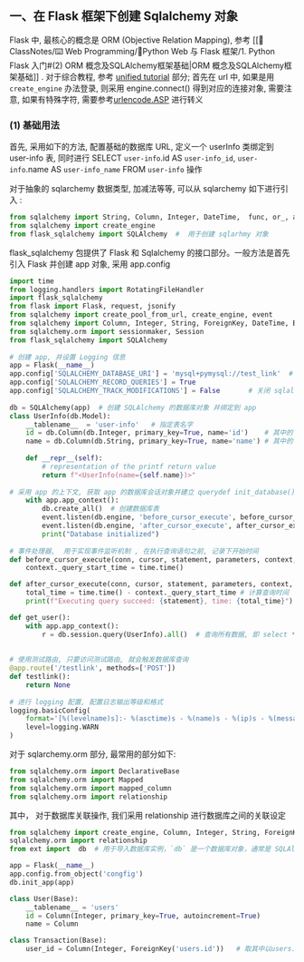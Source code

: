 ## 一、在 Flask 框架下创建 Sqlalchemy 对象

Flask 中, 最核心的概念是 ORM (Objective Relation Mapping), 参考 [[📘ClassNotes/⌨️ Web Programming/🐍Python Web 与 Flask 框架/1. Python Flask 入门#(2) ORM 概念及SQLAlchemy框架基础|ORM 概念及SQLAlchemy框架基础]] . 对于综合教程, 参考 [unified tutorial](https://docs.sqlalchemy.org/en/20/tutorial/index.html#unified-tutorial) 部分; 
首先在 url 中, 如果是用 `create_engine` 办法登录, 则采用 engine.connect()  得到对应的连接对象,  需要注意, 如果有特殊字符, 需要参考[urlencode.ASP](https://www.w3schools.com/tags/ref_urlencode.ASP) 进行转义 

### (1) 基础用法
首先, 采用如下的方法,  配置基础的数据库 URL, 定义一个 userInfo 类绑定到 user-info 表, 同时进行 SELECT `user-info`.id AS `user-info_id`, `user-info`.name AS `user-info_name` FROM `user-info` 操作

对于抽象的 sqlarchemy 数据类型, 加减法等等,  可以从 sqlarchemy 如下进行引入 : 
```python
from sqlalchemy import String, Column, Integer, DateTime,  func, or_, and_  
from sqlalchemy import create_engine
from flask_sqlalchemy import SQLAlchemy  #  用于创建 sqlarhmy 对象
```

flask_sqlalchemy 包提供了 Flask 和 Sqlalchemy 的接口部分。一般方法是首先引入 Flask 并创建 app 对象, 
采用 app.config 

```python
import time  
from logging.handlers import RotatingFileHandler  
import flask_sqlalchemy  
from flask import Flask, request, jsonify
from sqlalchemy import create_pool_from_url, create_engine, event  
from sqlalchemy import Column, Integer, String, ForeignKey, DateTime, Boolean, func, or_, and_  
from sqlalchemy.orm import sessionmaker, Session  
from flask_sqlalchemy import SQLAlchemy  
  
# 创建 app, 并设置 Logging 信息  
app = Flask(__name__)  
app.config['SQLALCHEMY_DATABASE_URI'] = 'mysql+pymysql://test_link'  # 数据库 URL 配置
app.config['SQLALCHEMY_RECORD_QUERIES'] = True  
app.config['SQLALCHEMY_TRACK_MODIFICATIONS'] = False       # 关闭 sqlalchemy 的修改追踪功能  
  
db = SQLAlchemy(app)  # 创建 SQLAlchemy 的数据库对象 并绑定到 app  
class UserInfo(db.Model):  
    __tablename__  = 'user-info'   # 指定表名字  
    id = db.Column(db.Integer, primary_key=True, name='id')    # 其中的  id 字段属性 (name 不指定则采用变量名代替)  
    name = db.Column(db.String, primary_key=True, name='name') # 其中的  name 字段属性  
  
    def __repr__(self):  
        # representation of the printf return value  
        return f"<UserInfo(name={self.name})>"  
  
# 采用 app 的上下文, 获取 app 的数据库会话对象并建立 querydef init_database():  
    with app.app_context():  
        db.create_all()  # 创建数据库表  
        event.listen(db.engine, 'before_cursor_execute', before_cursor_execute)  # 监听在执行查询语句之前的操作  
        event.listen(db.engine, 'after_cursor_execute', after_cursor_execute)  # 监听在执行查询语句之后的操作  
        print("Database initialized")  
  
# 事件处理器,  用于实现事件监听机制 , 在执行查询语句之前, 记录下开始时间  
def before_cursor_execute(conn, cursor, statement, parameters, context, executemany):  
    context._query_start_time = time.time()  

def after_cursor_execute(conn, cursor, statement, parameters, context, executemany):  
    total_time = time.time() - context._query_start_time # 计算查询时间  
    print(f"Executing query succeed: {statement}, time: {total_time}")

def get_user():  
    with app.app_context():  
        r = db.session.query(UserInfo).all()  # 查询所有数据, 即 select * from user-info        return r  
  
  
# 使用测试路由, 只要访问测试路由, 就会触发数据库查询  
@app.route('/testlink', methods=['POST'])  
def testlink():  
    return None  
  
# 进行 logging 配置, 配置日志输出等级和格式  
logging.basicConfig(  
    format='[%(levelname)s]:- %(asctime)s - %(name)s - %(ip)s - %(message)s',  
    level=logging.WARN  
)
```


对于 sqlarchemy.orm 部分, 最常用的部分如下:
```python
from sqlalchemy.orm import DeclarativeBase
from sqlalchemy.orm import Mapped
from sqlalchemy.orm import mapped_column
from sqlalchemy.orm import relationship
```

其中， 对于数据库关联操作, 我们采用 relationship 进行数据库之间的关联设定
```python
from sqlalchemy import create_engine, Column, Integer, String, ForeignKey
sqlalchemy.orm import relationship
from ext import  db  # 用于导入数据库实例，`db` 是一个数据库对象，通常是 SQLAlchemy 的实例。这个对象用于管理数据库连接、执行查询和进行数据库操作

app = Flask(__name__)
app.config.from_object('congfig')
db.init_app(app)

class User(Base):
	__tablename__ = 'users'
	id = Column(Integer, primary_key=True, autoincrement=True)
	name = Column 

class Transaction(Base):
	user_id = Column(Integer, ForeignKey('users.id'))   # 取其中以users.id 为外键的, 名称为user_id 的键
```


